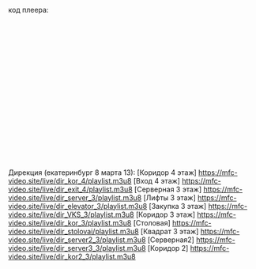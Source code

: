 код плеера:
<HTML>
<HEAD>
	<title>My Wowza Player Video</title>
	<script type="text/javascript" src="https://player.wowza.com/player/latest/wowzaplayer.min.js"></script>
</HEAD>
<BODY>
<div id="playerElement" style="width:100%; height:0; padding:0 0 56.25% 0"></div>
<script type="text/javascript">
	WowzaPlayer.create('playerElement',
		{
		"license":"PLAY2-jPNR8-J8WTA-Eabzm-4Cj6E-u7CPZ",
		"title":"Дирекция (коридор 4 этаж)",
		"description":"_",
		"sourceURL":"https://mfc-video.site/live/dir_kor_4/playlist.m3u8",
    "autoPlay":false,
		"volume":"75",
		"mute":false,
		"loop":false,
		"audioOnly":false,
		"uiShowQuickRewind":true,
		"uiQuickRewindSeconds":"30"
		}
	);
	</script>
<BODY>
</HTML>

Дирекция (екатеринбург 8 марта 13):
    [Коридор 4 этаж]	 https://mfc-video.site/live/dir_kor_4/playlist.m3u8
    [Вход 4 этаж]	 https://mfc-video.site/live/dir_exit_4/playlist.m3u8
    [Серверная 3 этаж]	 https://mfc-video.site/live/dir_server_3/playlist.m3u8
    [Лифты 3 этаж]	 https://mfc-video.site/live/dir_elevator_3/playlist.m3u8
    [Закупка 3 этаж]	 https://mfc-video.site/live/dir_VKS_3/playlist.m3u8
    [Коридор 3 этаж]	 https://mfc-video.site/live/dir_kor_3/playlist.m3u8
    [Столовая] 	 https://mfc-video.site/live/dir_stolovai/playlist.m3u8
    [Квадрат 3 этаж]	 https://mfc-video.site/live/dir_server2_3/playlist.m3u8
    [Серверная2]	 https://mfc-video.site/live/dir_server3_3/playlist.m3u8
    [Коридор 2]	 https://mfc-video.site/live/dir_kor2_3/playlist.m3u8
    

